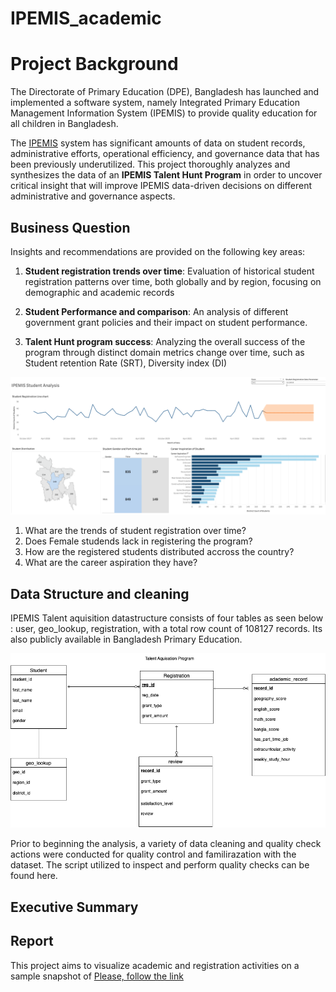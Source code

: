 
# IPEMIS_academic

# Project Background
The Directorate of Primary Education (DPE), Bangladesh has launched and implemented a software system, namely Integrated Primary Education Management Information System (IPEMIS) to provide quality education for all children in Bangladesh. 

The [IPEMIS](https://ipemis.dpe.gov.bd/) system has significant amounts of data on student records, administrative efforts, operational efficiency, and governance data that has been previously underutilized. 
This project thoroughly analyzes and synthesizes the data of an **IPEMIS Talent Hunt Program** in order to uncover critical insight that will improve IPEMIS data-driven decisions on different administrative and governance aspects.

## Business Question
Insights and recommendations are provided on the following key areas:

1. **Student registration trends over time**: Evaluation of historical student registration patterns over time, both globally and by region, focusing on demographic and academic records

2. **Student Performance and comparison**: An analysis of different government grant policies and their impact on student performance.

3. **Talent Hunt program success**: Analyzing the overall success of the program through distinct domain metrics change over time, such as Student retention Rate (SRT), Diversity index (DI)


![Alt text](Image/Preview.png)


1. What are the trends of student registration over time?
2. Does Female studends lack in registering the program?
3. How are the registered students distributed accross the country?
4. What are the career aspiration they have?

## Data Structure and cleaning

IPEMIS Talent aquisition datastructure consists of four tables as seen below : user, geo_lookup, registration, with a total row count of 108127 records.  Its also publicly available in Bangladesh Primary Education.

![Alt text](Image/IPEMIS.png)

Prior to beginning the analysis, a variety of data cleaning and quality check actions were conducted for quality control and familirazation with the dataset. The script utilized to inspect and perform quality checks can be found here.

## Executive Summary


## Report

This project aims to visualize academic and registration activities on a sample snapshot of  [Please, follow the link](https://public.tableau.com/views/IPEMISSTUDENTREGISTRATION/Dashboard1?:language=en-US&:sid=&:redirect=auth&:display_count=n&:origin=viz_share_link)
